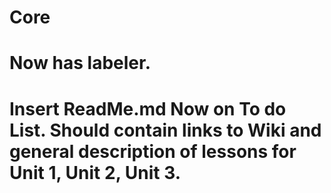 # Core

# Now has labeler.

# Insert ReadMe.md Now on To do List. Should contain links to Wiki and general description of lessons for Unit 1, Unit 2, Unit 3. 